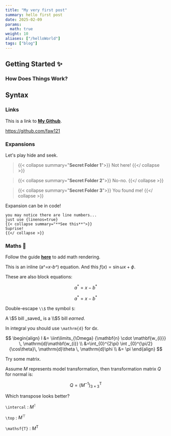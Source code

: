 ```yaml
---
title: "My very first post"
summary: hello first post
date: 2025-02-09
params:
  math: true
weight: 10
aliases: ["/helloWorld"]
tags: ["blog"]
---
```


## Getting Started ✨
### How Does Things Work?
## Syntax
### Links
This is a link to **[My Github](https://github.com/faw121)**.

https://github.com/faw121

### Expansions

Let's play hide and seek.
> {{< collapse summary="**Secret Folder 1**">}}
Not here!
{{</ collapse >}}

> {{< collapse summary="**Secret Folder 2**">}}
No-no.
{{</ collapse >}}

> {{< collapse summary="**Secret Folder 3**">}}
You found me!
{{</ collapse >}}

Expansion can be in code!
```text {linenos=true}
you may notice there are line numbers...
just use {linenos=true}
{{< collapse summary="**See this**">}}
Suprise!
{{</ collapse >}}
```

### Maths 🎉
Follow the guide **[here](https://gohugo.io/content-management/mathematics/)** to add math rendering.

This is an inline \(a^*=x-b^*\) equation.
And this $f(x)=\sin{\omega x + \phi}$.

These are also block equations:

$$a^*=x-b^*$$

$$ a^*=x-b^* $$

Double-escape `\\$` the symbol `$`:

A \\$5 bill _saved_ is a \\$5 bill _earned_. 

In integral you should use `\mathrm{d}` for $\mathrm{d}x$.

$$
\begin{align}
I &= \iint\limits_{\Omega} {\mathbf{n} \cdot \mathbf{w_{i}}} \, \mathrm{d}\mathbf{w_{i}}  \\
  &=\int_{0}^{2\pi} \int _{0}^{\pi/2} {\cos\theta}\, \mathrm{d}\theta  \, \mathrm{d}\phi \\
  &= \pi 
\end{align}
$$

Try some matrix.

Assume $M$ represents model transformation, then transformation matrix $Q$ for normal is:

$$
Q = (M^{-1})^{\mathsf{T}}_{3\times 3}
$$

Which transpose looks better?

`\intercal` : $M^{\intercal}$

`\top` : $M^{\top}$

`\mathsf{T}` : $M^{\mathsf{T}}$
